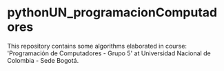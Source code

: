 # pythonUN_programacionComputadores

This repository contains some algorithms elaborated in course: 'Programación de Computadores - Grupo 5' at Universidad Nacional de Colombia - Sede Bogotá.
